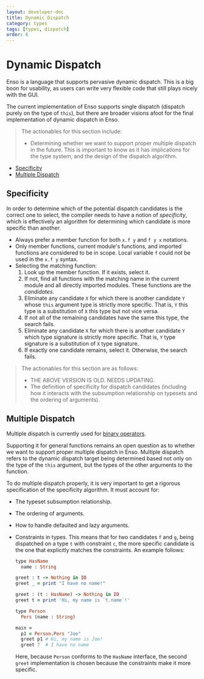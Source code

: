 ```yaml
---
layout: developer-doc
title: Dynamic Dispatch
category: types
tags: [types, dispatch]
order: 6
---
```


# Dynamic Dispatch

Enso is a language that supports pervasive dynamic dispatch. This is a big boon
for usability, as users can write very flexible code that still plays nicely
with the GUI.

The current implementation of Enso supports single dispatch (dispatch purely on
the type of `this`), but there are broader visions afoot for the final
implementation of dynamic dispatch in Enso.

> The actionables for this section include:
>
> - Determining whether we want to support proper multiple dispatch in the
>   future. This is important to know as it has implications for the type
>   system, and the design of the dispatch algorithm.

<!-- MarkdownTOC levels="2,3" autolink="true" -->

- [Specificity](#specificity)
- [Multiple Dispatch](#multiple-dispatch)

<!-- /MarkdownTOC -->

## Specificity

In order to determine which of the potential dispatch candidates is the correct
one to select, the compiler needs to have a notion of _specificity_, which is
effectively an algorithm for determining which candidate is more specific than
another.

- Always prefer a member function for both `x.f y` and `f y x` notations.
- Only member functions, current module's functions, and imported functions are
  considered to be in scope. Local variable `f` could not be used in the `x.f y`
  syntax.
- Selecting the matching function:
  1. Look up the member function. If it exists, select it.
  2. If not, find all functions with the matching name in the current module and
     all directly imported modules. These functions are the _candidates_.
  3. Eliminate any candidate `X` for which there is another candidate `Y` whose
     `this` argument type is strictly more specific. That is, `Y` this type is a
     substitution of `X` this type but not vice versa.
  4. If not all of the remaining candidates have the same this type, the search
     fails.
  5. Eliminate any candidate `X` for which there is another candidate `Y` which
     type signature is strictly more specific. That is, `Y` type signature is a
     substitution of `X` type signature.
  6. If exactly one candidate remains, select it. Otherwise, the search fails.

> The actionables for this section are as follows:
>
> - THE ABOVE VERSION IS OLD. NEEDS UPDATING.
> - The definition of specificity for dispatch candidates (including how it
>   interacts with the subsumption relationship on typesets and the ordering of
>   arguments).

## Multiple Dispatch

Multiple dispatch is currently used for
[binary operators](../syntax/functions.md#type-ascriptions-and-operator-resolution).

Supporting it for general functions remains an open question as to whether we
want to support proper multiple dispatch in Enso. Multiple dispatch refers to
the dynamic dispatch target being determined based not only on the type of the
`this` argument, but the types of the other arguments to the function.

To do multiple dispatch properly, it is very important to get a rigorous
specification of the specificity algorithm. It must account for:

- The typeset subsumption relationship.
- The ordering of arguments.
- How to handle defaulted and lazy arguments.
- Constraints in types. This means that for two candidates `f` and `g`, being
  dispatched on a type `t` with constraint `c`, the more specific candidate is
  the one that explicitly matches the constraints. An example follows:

  ```ruby
  type HasName
    name : String

  greet : t -> Nothing in IO
  greet _ = print "I have no name!"

  greet : (t : HasName) -> Nothing in IO
  greet t = print 'Hi, my name is `t.name`!'

  type Person
    Pers (name : String)

  main =
    p1 = Person.Pers "Joe"
    greet p1 # Hi, my name is Joe!
    greet 7  # I have no name
  ```

  Here, because `Person` conforms to the `HasName` interface, the second `greet`
  implementation is chosen because the constraints make it more specific.
